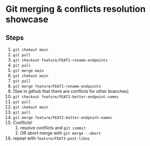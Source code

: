 # Git merging & conflicts resolution showcase

## Steps

1. `git chekout main`
1. `git pull`
1. `git checkout feature/FEAT1-rename-endpoints`
1. `git pull`
1. `git merge main`
1. `git chekout main`
1. `git pull`
1. `git merge feature/FEAT1-rename-endpoints`
1. (See in github that there are conflicts for other branches)
1. `git checkout feature/FEAT2-better-endpoint-names`
1. `git pull`
1. `git chekout main`
1. `git pull`
1. `git merge feature/FEAT2-better-endpoint-names`
1. Conflicts!
    1. resolve conflicts and `git commit`
    1. OR abort merge with `git merge --abort`
1. repeat with `feature/FEAT3-post-likes`
